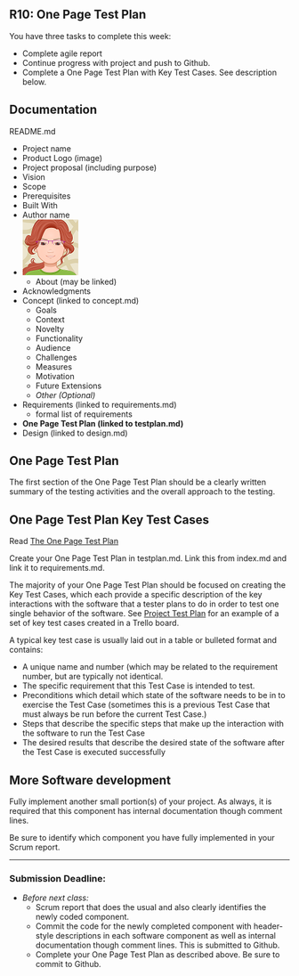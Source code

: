 ## R10: One Page Test Plan

You have three tasks to complete this week:
- Complete agile report
- Continue progress with project and push to Github.
- Complete a One Page Test Plan with Key Test Cases. See description below.

## Documentation

README.md
- Project name
- Product Logo (image)
- Project proposal (including purpose)
- Vision
- Scope
- Prerequisites
- Built With
- Author name
- ![Jan Avatar](jp-avatar-sm.png)
  - About (may be linked)
- Acknowledgments
- Concept (linked to concept.md)
    - Goals
    - Context
    - Novelty
    - Functionality
    - Audience
    - Challenges
    - Measures
    - Motivation
    - Future Extensions
    - *Other (Optional)*
- Requirements (linked to requirements.md)
  - formal list of requirements
- **One Page Test Plan (linked to testplan.md)**
- Design (linked to design.md)

##  One Page Test Plan

The first section of the One Page Test Plan should be a clearly written summary of the testing activities and the overall approach to the testing.

##  One Page Test Plan Key Test Cases

Read [The One Page Test Plan](https://www.ministryoftesting.com/dojo/lessons/the-one-page-test-plan)

Create your One Page Test Plan in testplan.md. Link this from index.md and link it to requirements.md.

The majority of your One Page Test Plan should be focused on
creating the Key Test Cases, which each provide a specific description of the key interactions with the software that a tester plans to do in order to test one single behavior of the software. See [Project Test Plan](https://d2h1nbmw1jjnl.cloudfront.net/ckeditor/pictures/data/000/000/067/content/trello_project_plan.jpg) for an example of a set of key test cases created in a Trello board.

A typical key test case is usually laid out in a table or bulleted format and contains:
- A unique name and number (which may be related to the requirement number, but are typically
not identical.
- The specific requirement that this Test Case is intended to test.
- Preconditions which detail which state of the software needs to be in to exercise the Test Case
(sometimes this is a previous Test Case that must always be run before the current Test Case.)
- Steps that describe the specific steps that make up the interaction with the software to run the
Test Case
- The desired results that describe the desired state of the software after the Test Case is executed
successfully

## More Software development

Fully implement another small portion(s) of your project. As always, it is required that this component has internal documentation though comment lines.

Be sure to identify which component you have fully implemented in your Scrum report.

---
### Submission Deadline:
- *Before next class:*
  - Scrum report that does the usual and also clearly identifies the newly coded component.
  - Commit the code for the newly completed component with header-style descriptions in each software component as well as internal documentation though comment lines. This is submitted to Github.
  - Complete your One Page Test Plan as described above. Be sure to commit to Github.
